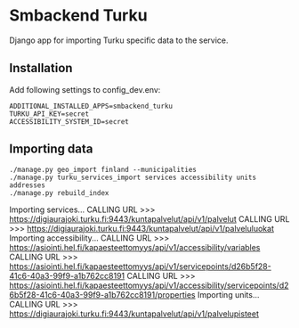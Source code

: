 # Smbackend Turku

Django app for importing Turku specific data to the service.

## Installation

Add following settings to config_dev.env:

```
ADDITIONAL_INSTALLED_APPS=smbackend_turku
TURKU_API_KEY=secret
ACCESSIBILITY_SYSTEM_ID=secret
```

## Importing data
```
./manage.py geo_import finland --municipalities
./manage.py turku_services_import services accessibility units addresses
./manage.py rebuild_index

```
Importing services...
CALLING URL >>>  https://digiaurajoki.turku.fi:9443/kuntapalvelut/api/v1/palvelut
CALLING URL >>>  https://digiaurajoki.turku.fi:9443/kuntapalvelut/api/v1/palveluluokat
Importing accessibility...
CALLING URL >>>  https://asiointi.hel.fi/kapaesteettomyys/api/v1/accessibility/variables
CALLING URL >>>  https://asiointi.hel.fi/kapaesteettomyys/api/v1/servicepoints/d26b5f28-41c6-40a3-99f9-a1b762cc8191
CALLING URL >>>  https://asiointi.hel.fi/kapaesteettomyys/api/v1/accessibility/servicepoints/d26b5f28-41c6-40a3-99f9-a1b762cc8191/properties
Importing units...
CALLING URL >>>  https://digiaurajoki.turku.fi:9443/kuntapalvelut/api/v1/palvelupisteet